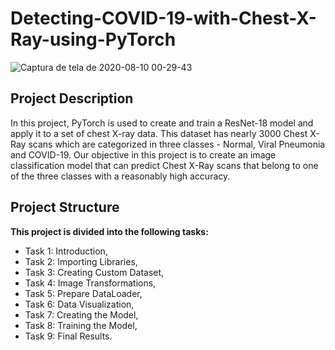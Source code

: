 # Detecting-COVID-19-with-Chest-X-Ray-using-PyTorch

![Captura de tela de 2020-08-10 00-29-43](https://user-images.githubusercontent.com/65929471/90020409-36b85580-dc86-11ea-9c7e-94ebab83e912.png)

## Project Description
In this project, PyTorch is used to create and train a ResNet-18 model and apply it to a set of chest X-ray data. This dataset has nearly 3000 Chest X-Ray scans which are categorized in three classes - Normal, Viral Pneumonia and COVID-19. Our objective in this project is to create an image classification model that can predict Chest X-Ray scans that belong to one of the three classes with a reasonably high accuracy. 

## Project Structure
**This project is divided into the following tasks:**

- Task 1: Introduction,
- Task 2: Importing Libraries,
- Task 3: Creating Custom Dataset,
- Task 4: Image Transformations,
- Task 5: Prepare DataLoader,
- Task 6: Data Visualization,
- Task 7: Creating the Model,
- Task 8: Training the Model,
- Task 9: Final Results.
